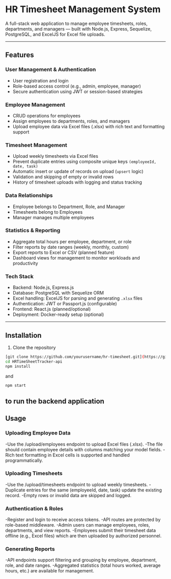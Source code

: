 # HR Timesheet Management System

A full-stack web application to manage employee timesheets, roles, departments, and managers — built with Node.js, Express, Sequelize, PostgreSQL, and ExcelJS for Excel file uploads.

---

## Features

### User Management & Authentication
- User registration and login
- Role-based access control (e.g., admin, employee, manager)
- Secure authentication using JWT or session-based strategies

### Employee Management
- CRUD operations for employees
- Assign employees to departments, roles, and managers
- Upload employee data via Excel files (.xlsx) with rich text and formatting support

### Timesheet Management
- Upload weekly timesheets via Excel files
- Prevent duplicate entries using composite unique keys `(employeeId, date, task)`
- Automatic insert or update of records on upload (`upsert` logic)
- Validation and skipping of empty or invalid rows
- History of timesheet uploads with logging and status tracking

### Data Relationships
- Employee belongs to Department, Role, and Manager
- Timesheets belong to Employees
- Manager manages multiple employees

### Statistics & Reporting
- Aggregate total hours per employee, department, or role
- Filter reports by date ranges (weekly, monthly, custom)
- Export reports to Excel or CSV (planned feature)
- Dashboard views for management to monitor workloads and productivity

### Tech Stack
- Backend: Node.js, Express.js
- Database: PostgreSQL with Sequelize ORM
- Excel handling: ExcelJS for parsing and generating `.xlsx` files
- Authentication: JWT or Passport.js (configurable)
- Frontend: React.js (planned/optional)
- Deployment: Docker-ready setup (optional)

---

## Installation

1. Clone the repository

```bash
[git clone https://github.com/yourusername/hr-timesheet.git](https://github.com/JoelNada/HRTimeSheetTracker-api.git)
cd HRTimeSheetTracker-api
npm install
```
and 
```bash 
npm start
```
to run the backend application
---

## Usage
### Uploading Employee Data
-Use the /upload/employees endpoint to upload Excel files (.xlsx).
-The file should contain employee details with columns matching your model fields.
-Rich text formatting in Excel cells is supported and handled programmatically.

### Uploading Timesheets
-Use the /upload/timesheets endpoint to upload weekly timesheets.
-Duplicate entries for the same (employeeId, date, task) update the existing record.
-Empty rows or invalid data are skipped and logged.

### Authentication & Roles
-Register and login to receive access tokens.
-API routes are protected by role-based middleware.
-Admin users can manage employees, roles, departments, and view reports.
-Employees submit their timesheet data offline (e.g., Excel files) which are then uploaded by authorized personnel.

### Generating Reports
-API endpoints support filtering and grouping by employee, department, role, and date ranges.
-Aggregated statistics (total hours worked, average hours, etc.) are available for management.
